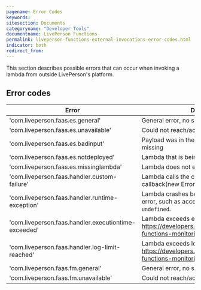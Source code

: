 ```yaml
---
pagename: Error Codes
keywords:
sitesection: Documents
categoryname: "Developer Tools"
documentname: LivePerson Functions
permalink: liveperson-functions-external-invocations-error-codes.html
indicator: both
redirect_from:
---
```


This section describes possible errors that can occur when invoking a lambda from outside LivePerson's platform.

## Error codes

| Error                                               | Description                                                                                                     |
|-----------------------------------------------------|-----------------------------------------------------------------------------------------------------------------|
| 'com.liveperson.faas.es.general'                    | General error, no specific reason                                                                               |
| 'com.liveperson.faas.es.unavailable'                | Could not reach/access remote system                                                                            |
| 'com.liveperson.faas.es.badinput'                   | Payload was in the wrong format or value was missing                                                            |
| 'com.liveperson.faas.es.notdeployed'                | Lambda that is being invoked, is not deployed                                                                   |
| 'com.liveperson.faas.es.missinglambda'              | Lambda does not exist                                                                                           |
| 'com.liveperson.faas.handler.custom-failure'        | Lambda calls the callback with an Error like callback(new Error('whoops'), null)                                |
| 'com.liveperson.faas.handler.runtime-exception'     | Lambda crashes because of implementation error, such as accessing a variable that is `undefined`.               |
| 'com.liveperson.faas.handler.executiontime-exceeded' | Lambda exceeds execution time (see https://developers.liveperson.com/liveperson-functions-monitoring-logs.html) |
| 'com.liveperson.faas.handler.log-limit-reached'     | Lambda exceeds log limits (see https://developers.liveperson.com/liveperson-functions-monitoring-logs.html)      |
| 'com.liveperson.faas.fm.general'                    | General error, no specific reason                                                                               |
| 'com.liveperson.faas.fm.unavailable'                | Could not reach/access remote system                                                                            |
